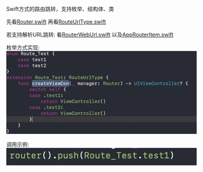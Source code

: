 Swift方式的路由跳转，支持枚举、结构体、类

先看[Router.swift](/Sources/Router.swift)
再看[RouteUrlType.swift](/Sources/RouteUrlType.swift)

若支持解析URL跳转:
看[RouterWebUrl.swift](/Sources/Web/RouterWebUrl.swift)
以及[AppRouterItem.swift](/Sources/Web/RouterWebUrl.swift)


枚举方式实现:
![枚举方式实现](/资源/枚举方式实现.png "实现示例")

调用示例:
![调用示例](/资源/调用.png "调用示例")